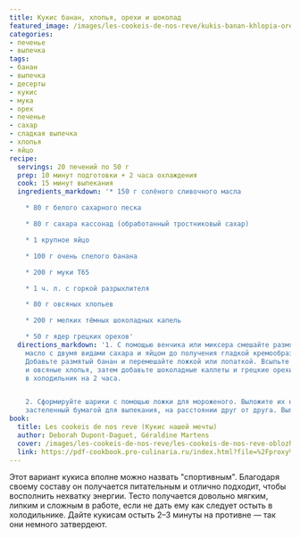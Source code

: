 ```yaml
---
title: Кукис банан, хлопья, орехи и шоколад
featured_image: /images/les-cookeis-de-nos-reve/kukis-banan-khlopia-orekhi-i-shokolad.jpeg
categories:
- печенье
- выпечка
tags:
- банан
- выпечка
- десерты
- кукис
- мука
- орех
- печенье
- сахар
- сладкая выпечка
- хлопья
- яйцо
recipe:
  servings: 20 печений по 50 г
  prep: 10 минут подготовки + 2 часа охлаждения
  cook: 15 минут выпекания
  ingredients_markdown: '* 150 г солёного сливочного масла

    * 80 г белого сахарного песка

    * 80 г сахара кассонад (обработанный тростниковый сахар)

    * 1 крупное яйцо

    * 100 г очень спелого банана

    * 200 г муки T65

    * 1 ч. л. с горкой разрыхлителя

    * 80 г овсяных хлопьев

    * 200 г мелких тёмных шоколадных капель

    * 50 г ядер грецких орехов'
  directions_markdown: '1. С помощью венчика или миксера смешайте размягчённое сливочное
    масло с двумя видами сахара и яйцом до получения гладкой кремообразной массы.
    Добавьте размятый банан и перемешайте ложкой или лопаткой. Всыпьте муку, разрыхлитель
    и овсяные хлопья, затем добавьте шоколадные каллеты и грецкие орехи. Уберите тесто
    в холодильник на 2 часа.


    2. Сформируйте шарики с помощью ложки для мороженого. Выложите их на противень,
    застеленный бумагой для выпекания, на расстоянии друг от друга. Выпекайте 15 минут.'
book:
  title: Les cookeis de nos reve (Кукис нашей мечты)
  author: Deborah Dupont-Daguet, Géraldine Martens
  cover: /images/les-cookeis-de-nos-reve/les-cookeis-de-nos-reve-oblozhka.jpeg
  link: https://pdf-cookbook.pro-culinaria.ru/index.html?file=%2Fproxy%2Finbooks%2Fles-cookeis-de-nos-reve.pdf
---
```


Этот вариант кукиса вполне можно назвать "спортивным". Благодаря своему составу он получается питательным и отлично подходит, чтобы восполнить нехватку энергии.
Тесто получается довольно мягким, липким и сложным в работе, если не дать ему как следует остыть в холодильнике. Дайте кукисам остыть 2–3 минуты на противне — так они немного затвердеют.

